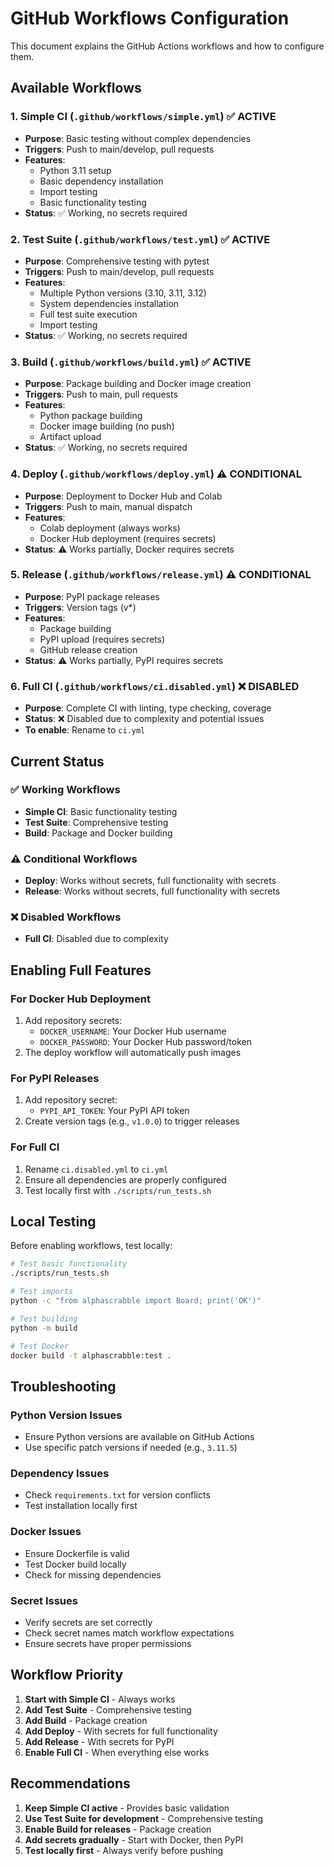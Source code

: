 # GitHub Workflows Configuration

This document explains the GitHub Actions workflows and how to configure them.

## Available Workflows

### 1. Simple CI (`.github/workflows/simple.yml`) ✅ **ACTIVE**
- **Purpose**: Basic testing without complex dependencies
- **Triggers**: Push to main/develop, pull requests
- **Features**: 
  - Python 3.11 setup
  - Basic dependency installation
  - Import testing
  - Basic functionality testing
- **Status**: ✅ Working, no secrets required

### 2. Test Suite (`.github/workflows/test.yml`) ✅ **ACTIVE**
- **Purpose**: Comprehensive testing with pytest
- **Triggers**: Push to main/develop, pull requests
- **Features**:
  - Multiple Python versions (3.10, 3.11, 3.12)
  - System dependencies installation
  - Full test suite execution
  - Import testing
- **Status**: ✅ Working, no secrets required

### 3. Build (`.github/workflows/build.yml`) ✅ **ACTIVE**
- **Purpose**: Package building and Docker image creation
- **Triggers**: Push to main, pull requests
- **Features**:
  - Python package building
  - Docker image building (no push)
  - Artifact upload
- **Status**: ✅ Working, no secrets required

### 4. Deploy (`.github/workflows/deploy.yml`) ⚠️ **CONDITIONAL**
- **Purpose**: Deployment to Docker Hub and Colab
- **Triggers**: Push to main, manual dispatch
- **Features**:
  - Colab deployment (always works)
  - Docker Hub deployment (requires secrets)
- **Status**: ⚠️ Works partially, Docker requires secrets

### 5. Release (`.github/workflows/release.yml`) ⚠️ **CONDITIONAL**
- **Purpose**: PyPI package releases
- **Triggers**: Version tags (v*)
- **Features**:
  - Package building
  - PyPI upload (requires secrets)
  - GitHub release creation
- **Status**: ⚠️ Works partially, PyPI requires secrets

### 6. Full CI (`.github/workflows/ci.disabled.yml`) ❌ **DISABLED**
- **Purpose**: Complete CI with linting, type checking, coverage
- **Status**: ❌ Disabled due to complexity and potential issues
- **To enable**: Rename to `ci.yml`

## Current Status

### ✅ Working Workflows
- **Simple CI**: Basic functionality testing
- **Test Suite**: Comprehensive testing
- **Build**: Package and Docker building

### ⚠️ Conditional Workflows
- **Deploy**: Works without secrets, full functionality with secrets
- **Release**: Works without secrets, full functionality with secrets

### ❌ Disabled Workflows
- **Full CI**: Disabled due to complexity

## Enabling Full Features

### For Docker Hub Deployment
1. Add repository secrets:
   - `DOCKER_USERNAME`: Your Docker Hub username
   - `DOCKER_PASSWORD`: Your Docker Hub password/token
2. The deploy workflow will automatically push images

### For PyPI Releases
1. Add repository secret:
   - `PYPI_API_TOKEN`: Your PyPI API token
2. Create version tags (e.g., `v1.0.0`) to trigger releases

### For Full CI
1. Rename `ci.disabled.yml` to `ci.yml`
2. Ensure all dependencies are properly configured
3. Test locally first with `./scripts/run_tests.sh`

## Local Testing

Before enabling workflows, test locally:

```bash
# Test basic functionality
./scripts/run_tests.sh

# Test imports
python -c "from alphascrabble import Board; print('OK')"

# Test building
python -m build

# Test Docker
docker build -t alphascrabble:test .
```

## Troubleshooting

### Python Version Issues
- Ensure Python versions are available on GitHub Actions
- Use specific patch versions if needed (e.g., `3.11.5`)

### Dependency Issues
- Check `requirements.txt` for version conflicts
- Test installation locally first

### Docker Issues
- Ensure Dockerfile is valid
- Test Docker build locally
- Check for missing dependencies

### Secret Issues
- Verify secrets are set correctly
- Check secret names match workflow expectations
- Ensure secrets have proper permissions

## Workflow Priority

1. **Start with Simple CI** - Always works
2. **Add Test Suite** - Comprehensive testing
3. **Add Build** - Package creation
4. **Add Deploy** - With secrets for full functionality
5. **Add Release** - With secrets for PyPI
6. **Enable Full CI** - When everything else works

## Recommendations

1. **Keep Simple CI active** - Provides basic validation
2. **Use Test Suite for development** - Comprehensive testing
3. **Enable Build for releases** - Package creation
4. **Add secrets gradually** - Start with Docker, then PyPI
5. **Test locally first** - Always verify before pushing
